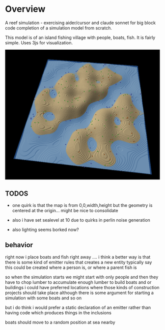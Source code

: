 # Overview

A reef simulation - exercising aider/cursor and claude sonnet for big block code completion of a simulation model from scratch.

This model is of an island fishing village with people, boats, fish. It is fairly simple. Uses 3js for visualization.

![reef](reef.png?raw=true "reef")

## TODOS

 - one quirk is that the map is from 0,0,width,height but the geometry is centered at the origin... might be nice to consolidate

 - also i have set sealevel at 10 due to quirks in perlin noise generation

 - also lighting seems borked now?

 ## behavior


right now i place boats and fish right away ....
i think a better way is that there is some kind of emitter rules that creates a new entity
typically say this could be created where a person is, or where a parent fish is

so when the simulation starts we might start with only people
and then they have to chop lumber to accumulate enough lumber to build boats and or buildings
i could have preferred locations where those kinds of construction projects should take place
although there is some argument for starting a simulation with some boats and so on


but i do think i would prefer a static declaration of an emitter
rather than having code which produces things in the inclusions




 boats should move to a random position at sea nearby

